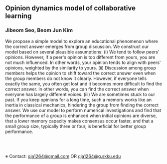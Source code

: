 ## Opinion dynamics model of collaborative learning

### **Jibeom Seo**, Beom Jun Kim

We propose a simple model to explore an educational phenomenon where the correct answer emerges from group discussion.
We construct our model based on several plausible assumptions: (i) We tend to follow peers' opinions.
However, if a peer's opinion is too different from yours, you are not much influenced.
In other words, your opinion tends to align with peers' opinions, weighted by the similarity to yours.
(ii) Discussion among group members helps the opinion to shift toward the correct answer even when the group members do not know it clearly.
However, if everyone tells exactly the same, you often get lost and it becomes more difficult to find the correct answer.
In other words, you can find the correct answer when everyone has largely different voices. (iii) We are sometimes stuck to our past.
If you keep opinions for a long time, such a memory works like an inertia in classical mechanics, hindering the group from finding the correct answer.
We use our model to perform numerical investigations and find that the performance of a group is enhanced when initial opinions are diverse,
that a lower memory capacity makes consensus occur faster, and that a small group size, typically three or four, is beneficial for better group performance.


<br/><br/>

※ Contact: qja1264@gmail.com OR qja1264@g.skku.edu

